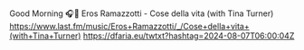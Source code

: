 Good Morning 🎧🎵 Eros Ramazzotti - Cose della vita (with Tina Turner)  https://www.last.fm/music/Eros+Ramazzotti/_/Cose+della+vita+(with+Tina+Turner) https://dfaria.eu/twtxt?hashtag=2024-08-07T06:00:04Z